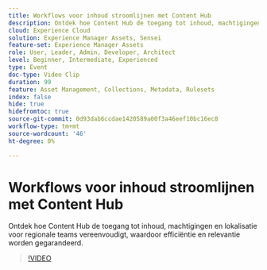 ```yaml
---
title: Workflows voor inhoud stroomlijnen met Content Hub
description: Ontdek hoe Content Hub de toegang tot inhoud, machtigingen en lokalisatie voor regionale teams vereenvoudigt, waardoor efficiëntie en relevantie worden gegarandeerd.
cloud: Experience Cloud
solution: Experience Manager Assets, Sensei
feature-set: Experience Manager Assets
role: User, Leader, Admin, Developer, Architect
level: Beginner, Intermediate, Experienced
type: Event
doc-type: Video Clip
duration: 99
feature: Asset Management, Collections, Metadata, Rulesets
index: false
hide: true
hidefromtoc: true
source-git-commit: 0d93dab6ccdae1420589a00f3a46eef10bc16ec8
workflow-type: tm+mt
source-wordcount: '46'
ht-degree: 0%

---
```



# Workflows voor inhoud stroomlijnen met Content Hub

Ontdek hoe Content Hub de toegang tot inhoud, machtigingen en lokalisatie voor regionale teams vereenvoudigt, waardoor efficiëntie en relevantie worden gegarandeerd.

>[!VIDEO](https://video.tv.adobe.com/v/3459240/?learn=on&enablevpops)
